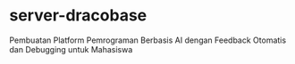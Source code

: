 # server-dracobase
Pembuatan Platform Pemrograman Berbasis AI dengan Feedback Otomatis dan Debugging untuk Mahasiswa

